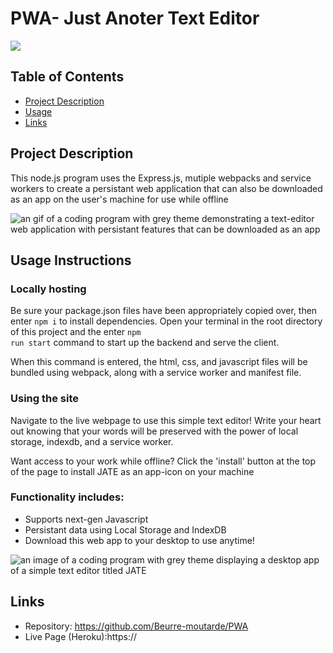 # PWA- Just Anoter Text Editor


![](https://img.shields.io/badge/Created%20by-Christopher%20Lebreton%20-blue?style=for-the-badge)  


## Table of Contents

- [Project Description](#project-description)
- [Usage](#usage-instructions)
- [Links](#links)

## Project Description

This node.js program uses the Express.js, mutiple webpacks and service workers to create a persistant web application that can also be downloaded as an app on the user's machine for use while offline

![an gif of a coding program with grey theme demonstrating a text-editor web application with persistant features that can be downloaded as an app](client/src/images/JATE.gif)

## Usage Instructions

### Locally hosting

Be sure your package.json files have been appropriately copied over, then enter <code>npm i</code> to install dependencies. Open your terminal in the root directory of this project and the enter <code>npm run start</code> command to start up the backend and serve the client.

When this command is entered, the html, css, and javascript files will be bundled using webpack, along with a service worker and manifest file.

### Using the site

Navigate to the live webpage to use this simple text editor! Write your heart out knowing that your words will be preserved with the power of local storage, indexdb, and a service worker.

Want access to your work while offline? Click the 'install' button at the top of the page to install JATE as an app-icon on your machine

### Functionality includes:

- Supports next-gen Javascript
- Persistant data using Local Storage and IndexDB
- Download this web app to your desktop to use anytime!

![an image of a coding program with grey theme displaying a desktop app of a simple text editor titled JATE](client/src/images/jateApp.png)

## Links

- Repository: https://github.com/Beurre-moutarde/PWA
- Live Page (Heroku):https://